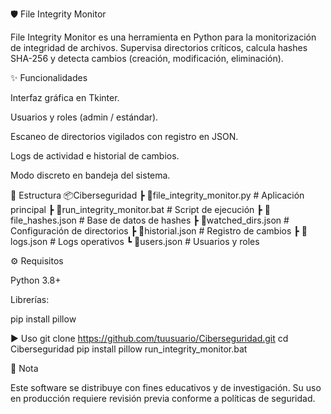🛡️ File Integrity Monitor








File Integrity Monitor es una herramienta en Python para la monitorización de integridad de archivos.
Supervisa directorios críticos, calcula hashes SHA-256 y detecta cambios (creación, modificación, eliminación).

✨ Funcionalidades

Interfaz gráfica en Tkinter.

Usuarios y roles (admin / estándar).

Escaneo de directorios vigilados con registro en JSON.

Logs de actividad e historial de cambios.

Modo discreto en bandeja del sistema.

📂 Estructura
📦Ciberseguridad
 ┣ 📜file_integrity_monitor.py   # Aplicación principal
 ┣ 📜run_integrity_monitor.bat   # Script de ejecución
 ┣ 📜file_hashes.json            # Base de datos de hashes
 ┣ 📜watched_dirs.json           # Configuración de directorios
 ┣ 📜historial.json              # Registro de cambios
 ┣ 📜logs.json                   # Logs operativos
 ┗ 📜users.json                  # Usuarios y roles

⚙️ Requisitos

Python 3.8+

Librerías:

pip install pillow

▶️ Uso
git clone https://github.com/tuusuario/Ciberseguridad.git
cd Ciberseguridad
pip install pillow
run_integrity_monitor.bat

📌 Nota

Este software se distribuye con fines educativos y de investigación.
Su uso en producción requiere revisión previa conforme a políticas de seguridad.
